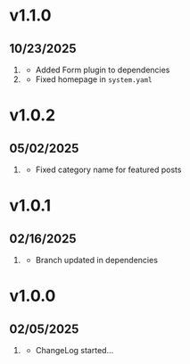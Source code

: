 # v1.1.0
## 10/23/2025

1. [](#improved)
    * Added Form plugin to dependencies
2. [](#bugfix)
    * Fixed homepage in `system.yaml`

# v1.0.2
## 05/02/2025

1. [](#bugfix)
    * Fixed category name for featured posts
  
# v1.0.1
## 02/16/2025

1. [](#improved)
    * Branch updated in dependencies
  
# v1.0.0
## 02/05/2025

1. [](#new)
    * ChangeLog started...

